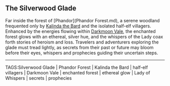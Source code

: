## The Silverwood Glade

Far inside the forest of [Phandor](Phandor Forest.md), a serene woodland frequented only by [Kalinda the Bard](../People/Kalinda%20the%20Bard.md) and the isolated half-elf villagers. Enhanced by the energies flowing within [Darkmoon Vale](Darkmoon%20Vale.md), the enchanted forest glows with an ethereal, silver hue, and the whispers of the Lady coax forth stories of heroism and loss. Travelers and adventurers exploring the glade must tread lightly, as secrets from their past or future may bloom before their eyes, whispers and prophecies guiding their uncertain steps.



---

TAGS:Silverwood Glade | Phandor Forest | Kalinda the Bard | half-elf villagers | Darkmoon Vale | enchanted forest | ethereal glow | Lady of Whispers | secrets | prophecies
